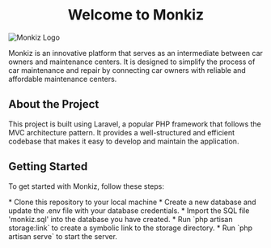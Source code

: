 <h1 align="center">Welcome to Monkiz</h1>
<img src="https://github-production-user-asset-6210df.s3.amazonaws.com/109486038/257870517-1360a1b7-7571-43ab-a0a2-2d2e9fdb5ee7.svg" alt="Monkiz Logo">

<p>Monkiz is an innovative platform that serves as an intermediate between car owners and maintenance centers. It is designed to simplify the process of car maintenance and repair by connecting car owners with reliable and affordable maintenance centers.</p>

<h2>About the Project</h2>

<p>This project is built using Laravel, a popular PHP framework that follows the MVC architecture pattern. It provides a well-structured and efficient codebase that makes it easy to develop and maintain the application.</p>

<h2>Getting Started</h2>
<p>To get started with Monkiz, follow these steps:</p>
* Clone this repository to your local machine
* Create a new database and update the .env file with your database credentials.
* Import the SQL file 'monkiz.sql' into the database you have created.
* Run `php artisan storage:link` to create a symbolic link to the storage directory.
* Run `php artisan serve` to start the server.
